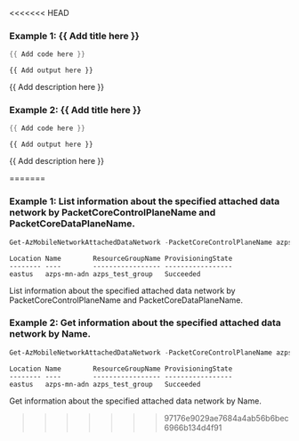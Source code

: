 <<<<<<< HEAD
### Example 1: {{ Add title here }}
```powershell
{{ Add code here }}
```

```output
{{ Add output here }}
```

{{ Add description here }}

### Example 2: {{ Add title here }}
```powershell
{{ Add code here }}
```

```output
{{ Add output here }}
```

{{ Add description here }}

=======
### Example 1: List information about the specified attached data network by PacketCoreControlPlaneName and PacketCoreDataPlaneName.
```powershell
Get-AzMobileNetworkAttachedDataNetwork -PacketCoreControlPlaneName azps=mn-pccp -PacketCoreDataPlaneName azps-mn-pcdp -ResourceGroupName azps_test_group
```

```output
Location Name        ResourceGroupName ProvisioningState
-------- ----        ----------------- -----------------
eastus   azps-mn-adn azps_test_group   Succeeded
```

List information about the specified attached data network by PacketCoreControlPlaneName and PacketCoreDataPlaneName.

### Example 2: Get information about the specified attached data network by Name.
```powershell
Get-AzMobileNetworkAttachedDataNetwork -PacketCoreControlPlaneName azps=mn-pccp -PacketCoreDataPlaneName azps-mn-pcdp -ResourceGroupName azps_test_group -Name azps-mn-adn
```

```output
Location Name        ResourceGroupName ProvisioningState
-------- ----        ----------------- -----------------
eastus   azps-mn-adn azps_test_group   Succeeded
```

Get information about the specified attached data network by Name.
>>>>>>> 97176e9029ae7684a4ab56b6bec6966b134d4f91
